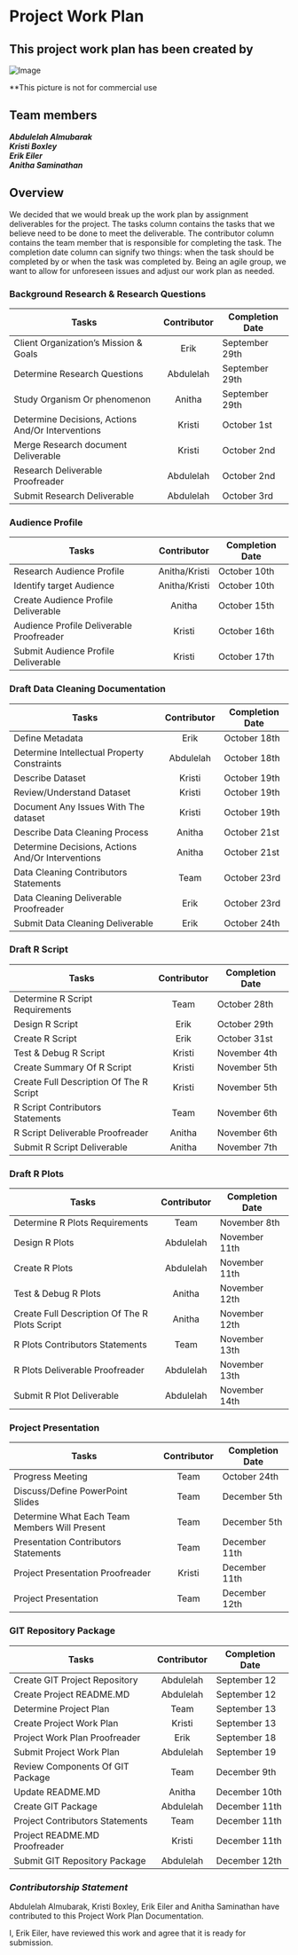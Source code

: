# Project Work Plan

## This project work plan has been created by

![Image](https://github.com/anitha1987/EUREKA/blob/master/Eureka.jpg)

**This picture is not for commercial use 

## Team members 
   **_Abdulelah Almubarak_**  
   **_Kristi Boxley_**  
   **_Erik Eiler_**  
   **_Anitha Saminathan_**
      
## Overview 

We decided that we would break up the work plan by assignment deliverables for the project. The tasks column contains the tasks that we believe need to be done to meet the deliverable. The contributor column contains the team member that is responsible for completing the task. The completion date column can signify two things: when the task should be completed by or when the task was completed by. Being an agile group, we want to allow for unforeseen issues and adjust our work plan as needed.

### Background Research & Research Questions

| **Tasks**	                      |**Contributor**   |**Completion Date**|
|-------------------------------------|:----------------:|---------------|
|Client Organization’s Mission & Goals|    Erik              |  September 29th           |		
|Determine Research Questions	      |    Abdulelah             |  September 29th    |	
|Study Organism Or phenomenon	      |    Anitha              |  September 29th            |	
|Determine Decisions, Actions And/Or Interventions| Kristi      | October 1st              |		
|Merge Research document Deliverable   |    Kristi              | October 2nd              |		
|Research Deliverable Proofreader                  |    Abdulelah              | October 2nd             |
|Submit Research Deliverable           |    Abdulelah              | October 3rd             |
	
### Audience Profile

|**Tasks**	                       |**Contributor**   |**Completion Date**|
|--------------------------------------|:----------------:|---------------|
|Research Audience Profile             |   Anitha/Kristi               |   October 10th            |		
|Identify target Audience	       |   Anitha/Kristi               |    October 10th           |
|Create Audience Profile Deliverable   |    Anitha              |  October 15th             |		
|Audience Profile Deliverable Proofreader	       |    Kristi              |     October 16th          |
|Submit Audience Profile Deliverable   |     Kristi             |October 17th |

### Draft Data Cleaning Documentation

|**Tasks**	                       |**Contributor**   |**Completion Date**|
|--------------------------------------|:----------------:|---------------|
|Define Metadata                       |    Erik              |      October 18th         |		
Determine Intellectual Property Constraints|	Abdulelah |October 18th|	
Describe Dataset		| Kristi            | October 19th  |
Review/Understand Dataset	| Kristi	| October 19th |
Document Any Issues With The dataset	|	Kristi |October 19th |
Describe Data Cleaning Process		| Anitha | October 21st|
Determine Decisions, Actions And/Or Interventions| Anitha | October 21st |		
Data Cleaning Contributors Statements	|Team	          | October 23rd              |
Data Cleaning Deliverable Proofreader		| Erik | October 23rd |
Submit Data Cleaning Deliverable        | Erik                |October 24th |

### Draft R Script

|**Tasks**	                       |**Contributor**   |**Completion Date**|
|--------------------------------------|:----------------:|---------------|
|Determine R Script Requirements		|  Team           | October 28th|
|Design R Script		|  Erik              |   October 29th |
|Create R Script		|  Erik              |   October 31st |
|Test & Debug R Script		| Kristi     |   November 4th |
|Create Summary Of R Script            |      Kristi            |   November 5th            |		
|Create Full Description Of The R Script	|	Kristi  | November 5th |
|R Script Contributors Statements	|Team	| November 6th|
|R Script Deliverable Proofreader	| Anitha  | November 6th |
|Submit R Script Deliverable             |   Anitha                |November 7th |

### Draft R Plots

|**Tasks**	                               |**Contributor**   |**Completion Date**|
|----------------------------------------------|:----------------:|---------------|
|Determine R Plots Requirements		| Team | November 8th |
|Design R Plots		| Abdulelah |    November 11th |
|Create R Plots		| Abdulelah  |  November 11th |
|Test & Debug R Plots	|  Anitha | November  12th |
|Create Full Description Of The R Plots Script |    Anitha              |   November 12th            |
R Plots Contributors Statements	               |Team	| November 13th |
R Plots Deliverable Proofreader	|Abdulelah | November 13th |
Submit R Plot Deliverable                      |   Abdulelah                | November 14th |

### Project Presentation

|**Tasks**	                       |**Contributor**   |**Completion Date**|
|--------------------------------------|:----------------:|---------------|
|Progress Meeting                      |      Team            |October 24th |
|Discuss/Define PowerPoint Slides      |    Team              |   December 5th            |		
Determine What Each Team Members Will Present	| Team        | December 5th |	
Presentation Contributors Statements	|Team	   | December 11th|
Project Presentation Proofreader   | Kristi | December 11th |
Project Presentation                   |    Team               | December 12th |

### GIT Repository Package

|**Tasks**	                       |**Contributor**   |**Completion Date**|
|--------------------------------------|:----------------:|---------------|
|Create GIT Project Repository	       |  Abdulelah                | September 12             |	
Create Project README.MD	       | Abdulelah         | September 12  |
Determine Project Plan		       | Team              | September 13  |
Create Project Work Plan	       | Kristi            | September 13  |
Project Work Plan Proofreader 	       | Erik             | September 18  |
Submit Project Work Plan               | Abdulelah         | September 19  |
Review Components Of GIT Package     |Team		|December 9th |
Update README.MD		 | Anitha   | December 10th |
Create GIT Package		| Abdulelah |December 11th |
Project Contributors Statements	       |Team	| December 11th |
Project README.MD Proofreader	  |Kristi    |December 11th |
Submit GIT Repository Package  |       Abdulelah                | December 12th |

### _**Contributorship Statement**_

Abdulelah Almubarak, Kristi Boxley, Erik Eiler and Anitha Saminathan have contributed to this Project Work Plan Documentation. 

I, Erik Eiler, have reviewed this work and agree that it is ready for submission.
